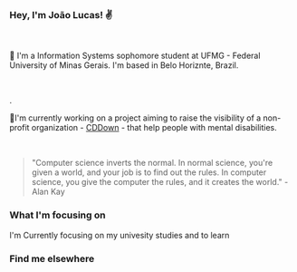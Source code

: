 ### Hey, I'm João Lucas! :v:
<br>
<p>🌱 I'm a Information Systems sophomore student at UFMG - Federal University of Minas Gerais. I'm based in Belo Horiznte, Brazil.</p>
<br>
<p>.</p>
<p>🔭I'm currently working on a project aiming to raise the visibility of a non-profit organization - <a href="https://cddown.org/">CDDown</a> - that help people with mental disabilities.</p>
<br>

><p>"Computer science inverts the normal. In normal science, you're given a world, and your job is to find out the rules. In computer science, you give the computer the rules, and it creates the world." - Alan Kay</p>

### What I'm focusing on
<p>I'm Currently focusing on my univesity studies and to learn</p>

### Find me elsewhere


<!--
**joaoSantos-bit/joaoSantos-bit** is a ✨ _special_ ✨ repository because its `README.md` (this file) appears on your GitHub profile.


Here are some ideas to get you started:
 
- 🔭 I’m currently working on ...
- 🌱 I’m currently learning ...
- 👯 I’m looking to collaborate on ...
- 🤔 I’m looking for help with ...
- 💬 Ask me about ...
- 📫 How to reach me: ...
- 😄 Pronouns: ...
- ⚡ Fun fact: ...
-->
